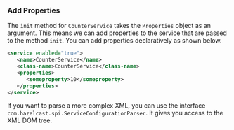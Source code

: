 


### Add Properties

The `init` method for `CounterService` takes the `Properties` object as an argument. This means we can add properties to the service that are passed to the method `init`. You can add properties declaratively as shown below.

```xml
<service enabled="true">
   <name>CounterService</name>
   <class-name>CounterService</class-name>
   <properties> 
      <someproperty>10</someproperty>
   </properties>
</service>
```

If you want to parse a more complex XML, you can use the interface `com.hazelcast.spi.ServiceConfigurationParser`. It gives you access to the XML DOM tree.

